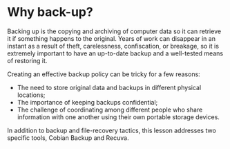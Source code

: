 [Title]: # (Pourquoi sauvegarder ?)
[Order]: # (0)

# Why back-up?

Backing up is the copying and archiving of computer data so it can retrieve it if something happens to the original. Years of work can disappear in an instant as a result of theft, carelessness, confiscation, or breakage, so it is extremely important to have an up-to-date backup and a well-tested means of restoring it.

Creating an effective backup policy can be tricky for a few reasons:

*   The need to store original data and backups in different physical locations;
*   The importance of keeping backups confidential;
*   The challenge of coordinating among different people who share information with one another using their own portable storage devices.

In addition to backup and file-recovery tactics, this lesson addresses two specific tools, Cobian Backup and Recuva.